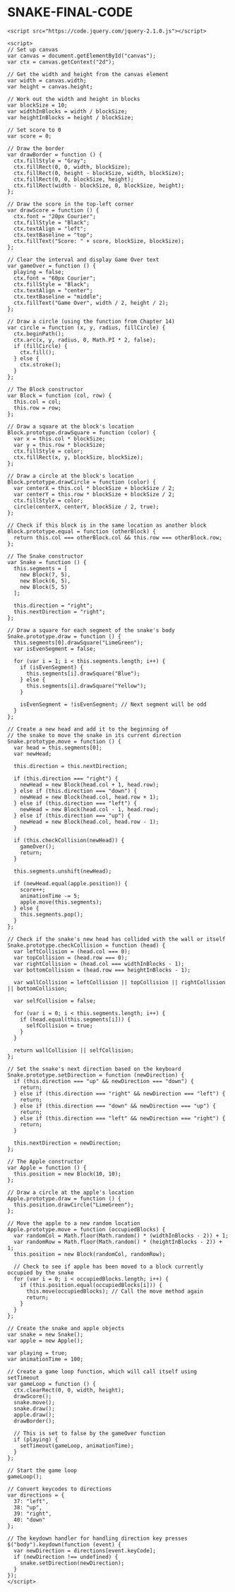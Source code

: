 # SNAKE-FINAL-CODE


<!DOCTYPE html>
<html>
<head>
    <title>Snake!</title>
</head>
<body>
    <canvas id="canvas" width="500" height="500"></canvas>

    <script src="https://code.jquery.com/jquery-2.1.0.js"></script>

    <script>
    // Set up canvas
    var canvas = document.getElementById("canvas");
    var ctx = canvas.getContext("2d");

    // Get the width and height from the canvas element
    var width = canvas.width;
    var height = canvas.height;

    // Work out the width and height in blocks
    var blockSize = 10;
    var widthInBlocks = width / blockSize;
    var heightInBlocks = height / blockSize;

    // Set score to 0
    var score = 0;

    // Draw the border
    var drawBorder = function () {
      ctx.fillStyle = "Gray";
      ctx.fillRect(0, 0, width, blockSize);
      ctx.fillRect(0, height - blockSize, width, blockSize);
      ctx.fillRect(0, 0, blockSize, height);
      ctx.fillRect(width - blockSize, 0, blockSize, height);
    };

    // Draw the score in the top-left corner
    var drawScore = function () {
      ctx.font = "20px Courier";
      ctx.fillStyle = "Black";
      ctx.textAlign = "left";
      ctx.textBaseline = "top";
      ctx.fillText("Score: " + score, blockSize, blockSize);
    };

    // Clear the interval and display Game Over text
    var gameOver = function () {
      playing = false;
      ctx.font = "60px Courier";
      ctx.fillStyle = "Black";
      ctx.textAlign = "center";
      ctx.textBaseline = "middle";
      ctx.fillText("Game Over", width / 2, height / 2);
    };

    // Draw a circle (using the function from Chapter 14)
    var circle = function (x, y, radius, fillCircle) {
      ctx.beginPath();
      ctx.arc(x, y, radius, 0, Math.PI * 2, false);
      if (fillCircle) {
        ctx.fill();
      } else {
        ctx.stroke();
      }
    };

    // The Block constructor
    var Block = function (col, row) {
      this.col = col;
      this.row = row;
    };

    // Draw a square at the block's location
    Block.prototype.drawSquare = function (color) {
      var x = this.col * blockSize;
      var y = this.row * blockSize;
      ctx.fillStyle = color;
      ctx.fillRect(x, y, blockSize, blockSize);
    };

    // Draw a circle at the block's location
    Block.prototype.drawCircle = function (color) {
      var centerX = this.col * blockSize + blockSize / 2;
      var centerY = this.row * blockSize + blockSize / 2;
      ctx.fillStyle = color;
      circle(centerX, centerY, blockSize / 2, true);
    };

    // Check if this block is in the same location as another block
    Block.prototype.equal = function (otherBlock) {
      return this.col === otherBlock.col && this.row === otherBlock.row;
    };

    // The Snake constructor
    var Snake = function () {
      this.segments = [
        new Block(7, 5),
        new Block(6, 5),
        new Block(5, 5)
      ];

      this.direction = "right";
      this.nextDirection = "right";
    };

    // Draw a square for each segment of the snake's body
    Snake.prototype.draw = function () {
      this.segments[0].drawSquare("LimeGreen");
      var isEvenSegment = false;

      for (var i = 1; i < this.segments.length; i++) {
        if (isEvenSegment) {
          this.segments[i].drawSquare("Blue");
        } else {
          this.segments[i].drawSquare("Yellow");
        }

        isEvenSegment = !isEvenSegment; // Next segment will be odd
      }
    };

    // Create a new head and add it to the beginning of
    // the snake to move the snake in its current direction
    Snake.prototype.move = function () {
      var head = this.segments[0];
      var newHead;

      this.direction = this.nextDirection;

      if (this.direction === "right") {
        newHead = new Block(head.col + 1, head.row);
      } else if (this.direction === "down") {
        newHead = new Block(head.col, head.row + 1);
      } else if (this.direction === "left") {
        newHead = new Block(head.col - 1, head.row);
      } else if (this.direction === "up") {
        newHead = new Block(head.col, head.row - 1);
      }

      if (this.checkCollision(newHead)) {
        gameOver();
        return;
      }

      this.segments.unshift(newHead);

      if (newHead.equal(apple.position)) {
        score++;
        animationTime -= 5;
        apple.move(this.segments);
      } else {
        this.segments.pop();
      }
    };

    // Check if the snake's new head has collided with the wall or itself
    Snake.prototype.checkCollision = function (head) {
      var leftCollision = (head.col === 0);
      var topCollision = (head.row === 0);
      var rightCollision = (head.col === widthInBlocks - 1);
      var bottomCollision = (head.row === heightInBlocks - 1);

      var wallCollision = leftCollision || topCollision || rightCollision || bottomCollision;

      var selfCollision = false;

      for (var i = 0; i < this.segments.length; i++) {
        if (head.equal(this.segments[i])) {
          selfCollision = true;
        }
      }

      return wallCollision || selfCollision;
    };

    // Set the snake's next direction based on the keyboard
    Snake.prototype.setDirection = function (newDirection) {
      if (this.direction === "up" && newDirection === "down") {
        return;
      } else if (this.direction === "right" && newDirection === "left") {
        return;
      } else if (this.direction === "down" && newDirection === "up") {
        return;
      } else if (this.direction === "left" && newDirection === "right") {
        return;
      }

      this.nextDirection = newDirection;
    };

    // The Apple constructor
    var Apple = function () {
      this.position = new Block(10, 10);
    };

    // Draw a circle at the apple's location
    Apple.prototype.draw = function () {
      this.position.drawCircle("LimeGreen");
    };

    // Move the apple to a new random location
    Apple.prototype.move = function (occupiedBlocks) {
      var randomCol = Math.floor(Math.random() * (widthInBlocks - 2)) + 1;
      var randomRow = Math.floor(Math.random() * (heightInBlocks - 2)) + 1;
      this.position = new Block(randomCol, randomRow);

      // Check to see if apple has been moved to a block currently occupied by the snake
      for (var i = 0; i < occupiedBlocks.length; i++) {
        if (this.position.equal(occupiedBlocks[i])) {
          this.move(occupiedBlocks); // Call the move method again
          return;
        }
      }
    };

    // Create the snake and apple objects
    var snake = new Snake();
    var apple = new Apple();

    var playing = true;
    var animationTime = 100;

    // Create a game loop function, which will call itself using setTimeout
    var gameLoop = function () {
      ctx.clearRect(0, 0, width, height);
      drawScore();
      snake.move();
      snake.draw();
      apple.draw();
      drawBorder();

      // This is set to false by the gameOver function
      if (playing) {
        setTimeout(gameLoop, animationTime);
      }
    };

    // Start the game loop
    gameLoop();

    // Convert keycodes to directions
    var directions = {
      37: "left",
      38: "up",
      39: "right",
      40: "down"
    };

    // The keydown handler for handling direction key presses
    $("body").keydown(function (event) {
      var newDirection = directions[event.keyCode];
      if (newDirection !== undefined) {
        snake.setDirection(newDirection);
      }
    });
    </script>
</body>
</html>

